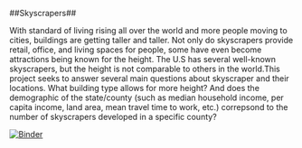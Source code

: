 ##Skyscrapers##

With standard of living rising all over the world and more people moving to cities, buildings are getting taller and taller. Not only do skyscrapers provide retail, office, and living spaces for people, some have even become attractions being known for the height. The U.S has several well-known skyscrapers, but the height is not comparable to others in the world.This project seeks to answer several main questions about skyscraper and their locations. What building type allows for more height? And does the demographic of the state/county (such as median household income, per capita income, land area, mean travel time to work, etc.) correpsond to the number of skyscrapers developed in a specific county? 

[![Binder](https://mybinder.org/badge_logo.svg)](https://mybinder.org/v2/gh/cyricng/DH140_Final_Project.git/HEAD)